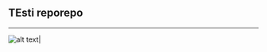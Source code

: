 TEsti **reporepo**
---------------
___________                __    
![alt text](btn.jpeg "Title")|   
                    
                                 